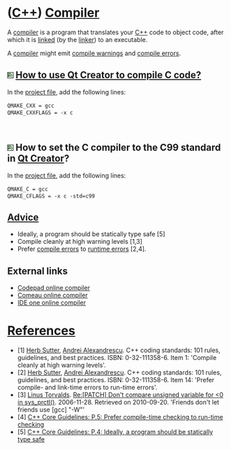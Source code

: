 # ([C++](Cpp.md)) [Compiler](CppCompiler.md)

A [compiler](CppCompiler.md) is a program that translates your
[C++](Cpp.md) code to object code, after which it is [linked](CppLink.md) (by the [linker](CppLinker.md)) to an executable.

A [compiler](CppCompiler.md) might emit [compile warnings](CppCompileWarning.md) and [compile errors](CppCompileError.md).
 
## ![Qt Creator](PicQtCreator.png) [How to use Qt Creator to compile C code?](CppCompilerC.md)

In the [project file](CppQtProjectFile.md), add the following lines:

```
QMAKE_CXX = gcc
QMAKE_CXXFLAGS = -x c
```
 
## ![Qt Creator](PicQtCreator.png) How to set the C compiler to the C99 standard in [Qt Creator](CppQtCreator.md)?

In the [project file](CppQtProjectFile.md), add the following lines:

```
QMAKE_C = gcc
QMAKE_CFLAGS = -x c -std=c99
```

## [Advice](CppAdvice.md)

 * Ideally, a program should be statically type safe [5]
 * Compile cleanly at high warning levels [1,3] 
 * Prefer [compile errors](CppCompileError.md) to [runtime errors](CppRuntimeError.md) [2,4].

## External links

 * [Codepad online compiler](http://www.codepad.org)
 * [Comeau online compiler](http://www.comeaucomputing.com/tryitout)
 * [IDE one online compiler](http://www.ideone.com)

# [References](CppReferences.md)

 * [1] [Herb Sutter](CppHerbSutter.md), [Andrei Alexandrescu](CppAndreiAlexandrescu.md). C++ coding standards: 101 rules, guidelines, and best practices. ISBN: 0-32-111358-6. Item 1: 'Compile cleanly at high warning levels'.
 * [2] [Herb Sutter](CppHerbSutter.md), [Andrei Alexandrescu](CppAndreiAlexandrescu.md). C++ coding standards: 101 rules, guidelines, and best practices. ISBN: 0-32-111358-6. Item 14: 'Prefer compile- and link-time errors to run-time errors'.
 * [3] [Linus Torvalds](LinusTorvalds.md). [Re:[PATCH] Don't compare unsigned variable for &lt;0 in sys\_prctl()](http://linux.derkeiler.com/Mailing-Lists/Kernel/2006-11/msg08325.html). 2006-11-28. Retrieved on 2010-09-20. 'Friends don't let friends use [gcc] "-W"'
 * [4] [C++ Core Guidelines: P.5: Prefer compile-time checking to run-time checking](https://github.com/isocpp/CppCoreGuidelines/blob/master/CppCoreGuidelines.md#Rp-compile-time)
 * [5] [C++ Core Guidelines: P.4: Ideally, a program should be statically type safe](https://github.com/isocpp/CppCoreGuidelines/blob/master/CppCoreGuidelines.md#p4-ideally-a-program-should-be-statically-type-safe)
